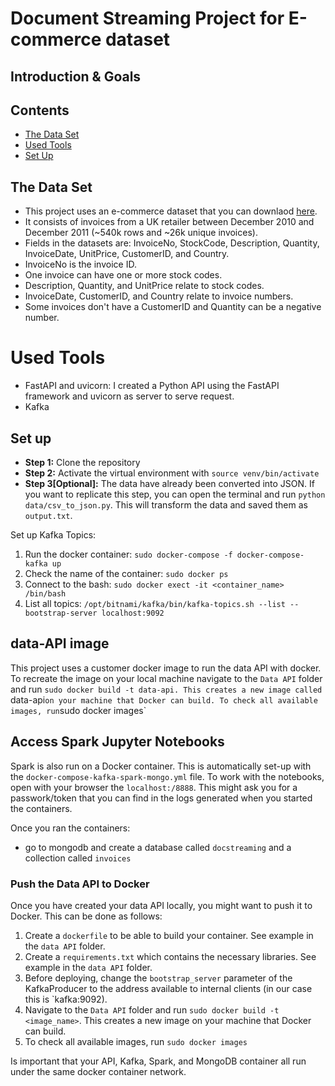 # Document Streaming Project for E-commerce dataset

## Introduction & Goals

## Contents
- [The Data Set](#the-data-set)
- [Used Tools](#used-tools)
- [Set Up](#set-up)


## The Data Set
- This project uses an e-commerce dataset that you can downlaod [here](https://www.kaggle.com/carrie1/ecommerce-data).
- It consists of invoices from a UK retailer between December 2010 and December 2011 (~540k rows and ~26k unique invoices).
- Fields in the datasets are: InvoiceNo, StockCode, Description, Quantity, InvoiceDate, UnitPrice, CustomerID, and Country.
- InvoiceNo is the invoice ID.
- One invoice can have one or more stock codes.
- Description, Quantity, and UnitPrice relate to stock codes.
- InvoiceDate, CustomerID, and Country relate to invoice numbers.
- Some invoices don't have a CustomerID and Quantity can be a negative number.

# Used Tools
- FastAPI and uvicorn: I created a Python API using the FastAPI framework and uvicorn as server to serve request.
- Kafka

## Set up

- **Step 1:** Clone the repository
- **Step 2:** Activate the virtual environment with `source venv/bin/activate`
- **Step 3[Optional]:** The data have already been converted into JSON. If you want to replicate this step, you can open the terminal and run `python data/csv_to_json.py`.
This will transform the data and saved them as `output.txt`.

Set up Kafka Topics:
1. Run the docker container: `sudo docker-compose -f docker-compose-kafka up`
2. Check the name of the container: `sudo docker ps`
3. Connect to the bash: `sudo docker exect -it <container_name> /bin/bash`
4. List all topics: `/opt/bitnami/kafka/bin/kafka-topics.sh --list --bootstrap-server localhost:9092`


## data-API image
This project uses a customer docker image to run the data API with docker. To recreate the image on your local machine navigate to the `Data API` folder and run `sudo docker build -t data-api. This creates a new image called `data-api` on your machine that Docker can build.
To check all available images, run `sudo docker images`

## Access Spark Jupyter Notebooks
Spark is also run on a Docker container. This is automatically set-up with the `docker-compose-kafka-spark-mongo.yml` file.
To work with the notebooks, open with your browser the `localhost:/8888`. This might ask you for a passwork/token that you can find in the logs generated when you started the containers.

Once you ran the containers:
- go to mongodb and create a database called `docstreaming` and a collection called `invoices`



### Push the Data API to Docker
Once you have created your data API locally, you might want to push it to Docker. This can be done as follows:
1. Create a `dockerfile` to be able to build your container. See example in the `data API` folder.
2. Create a `requirements.txt` which contains the necessary libraries. See example in the `data API` folder.
3. Before deploying, change the `bootstrap_server` parameter of the KafkaProducer to the address available to internal clients (in our case this is `kafka:9092).
4. Navigate to the `Data API` folder and run `sudo docker build -t <image_name>`. This creates a new image on your machine that Docker can build.
5. To check all available images, run `sudo docker images`


Is important that your API, Kafka, Spark, and MongoDB container all run under the same docker container network.

